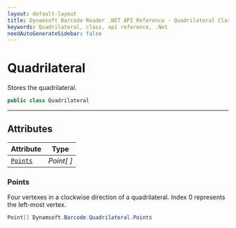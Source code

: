 ```yaml
---
layout: default-layout
title: Dynamsoft Barcode Reader .NET API Reference - Quadrilateral Class
keywords: Quadrilateral, class, api reference, .Net
needAutoGenerateSidebar: false
---
```



# Quadrilateral
Stores the quadrilateral.  

```C#
public class Quadrilateral 
```  
  
---
  

## Attributes
  
| Attribute | Type |
|---------- | ---- |
| [`Points`](#points) | *Point[ ]* |


### Points
Four vertexes in a clockwise direction of a quadrilateral. Index 0 represents the left-most vertex. 

```C#
Point[] Dynamsoft.Barcode.Quadrilateral.Points
```



